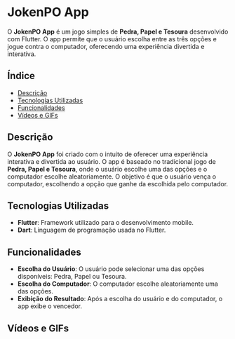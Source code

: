 # JokenPO App

O **JokenPO App** é um jogo simples de **Pedra, Papel e Tesoura** desenvolvido com Flutter. O app permite que o usuário escolha entre as três opções e jogue contra o computador, oferecendo uma experiência divertida e interativa.

## Índice

- [Descrição](#descrição)
- [Tecnologias Utilizadas](#tecnologias-utilizadas)
- [Funcionalidades](#funcionalidades)
- [Vídeos e GIFs](#vídeos-e-gifs)


## Descrição

O **JokenPO App** foi criado com o intuito de oferecer uma experiência interativa 
e divertida ao usuário. O app é baseado no tradicional jogo de **Pedra, Papel e Tesoura**, 
onde o usuário escolhe uma das opções e o computador escolhe aleatoriamente. 
O objetivo é que o usuário vença o computador, escolhendo a opção que ganhe da escolhida 
pelo computador.

## Tecnologias Utilizadas

- **Flutter**: Framework utilizado para o desenvolvimento mobile.
- **Dart**: Linguagem de programação usada no Flutter.

## Funcionalidades

- **Escolha do Usuário**: O usuário pode selecionar uma das opções disponíveis: Pedra, Papel ou Tesoura.
- **Escolha do Computador**: O computador escolhe aleatoriamente uma das opções.
- **Exibição do Resultado**: Após a escolha do usuário e do computador, o app exibe o vencedor.

## Vídeos e GIFs
